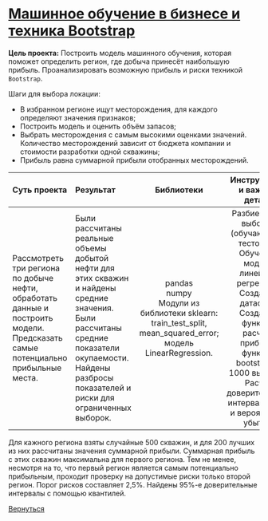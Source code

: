 # [Машинное обучение в бизнесе и техника Bootstrap](https://github.com/rustyt0aster/practicum/blob/main/6.%20Машинное%20обучение%20в%20бизнесе%20и%20техника%20Bootstrap/Машинное%20обучение%20в%20бизнесе%20и%20техника%20Bootstrap.ipynb)

**Цель проекта:** Построить модель машинного обучения, которая поможет определить регион, где добыча принесёт наибольшую прибыль. Проанализировать возможную прибыль и риски техникой `Bootstrap`.

Шаги для выбора локации:

- В избранном регионе ищут месторождения, для каждого определяют значения признаков;
- Построить модель и оценить объём запасов;
- Выбрать месторождения с самым высокими оценками значений. Количество месторождений зависит от бюджета компании и стоимости разработки одной скважины;
- Прибыль равна суммарной прибыли отобранных месторождений.

| Суть проекта | Результат | Библиотеки | Инструменты и важные детали |
| :-- | :-- |:--:|:--:|
| Рассмотреть три региона по добыче нефти, обработать данные и построить модели. Предсказать самые потенциально прибыльные места. | Были рассчитаны реальные объемы добытой нефти для этих скважин и найдены средние значения. Были рассчитаны средние показатели окупаемости. Найдены разбросы показателей и риски для ограниченных выборок. | pandas<br>numpy<br>Модули из библиотеки sklearn: train_test_split, mean_squared_error; модель LinearRegression. | Разбиение на выборки (обучающая и тестовая).<br>Обучение модели линейной регрессии.<br>Создание датасета.<br>Создание функции расчета прибыли, функции bootstap на 1000 выборок. Расчет доверительного интервала 95% и вероятность убытка. |

Для кажного региона взяты случайные 500 скважин, и для 200 лучших из них рассчитаны значения суммарной прибыли. Суммарная прибыль с этих скважин максимальна для первого региона. Тем не менее, несмотря на то, что первый регион является самым потенциально прибыльным, проходит проверку на допустимые риски только второй регион. Порог рисков составляет 2,5%. Найдены 95%-е доверительные интервалы с помощью квантилей.

[Вернуться](https://github.com/rustyt0aster/practicum/tree/main#readme)
